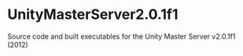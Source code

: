 # UnityMasterServer2.0.1f1
Source code and built executables for the Unity Master Server v2.0.1f1 (2012)
